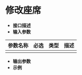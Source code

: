 # 修改座席

* **接口描述**
* **输入参数**

| 参数名称 | 必选 | 类型 | 描述 |
| :--- | :--- | :--- | :--- |
|  |  |  |  |

* **输出参数**
* **示例**

